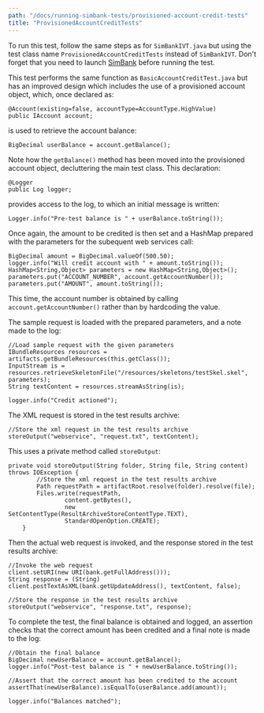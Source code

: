 ```yaml
---
path: "/docs/running-simbank-tests/provisioned-account-credit-tests"
title: "ProvisionedAccountCreditTests"
---
```

To run this test, follow the same steps as for `SimBankIVT.java` but using the test class name `ProvisionedAccountCreditTests` instead of `SimBankIVT`. Don't forget that you need to launch [SimBank](/docs/getting-started/simbank) before running the test.

This test performs the same function as `BasicAccountCreditTest.java` but has an improved design which includes the use of a provisioned account object, which, once declared as:
```
@Account(existing=false, accountType=AccountType.HighValue)
public IAccount account;
```
is used to retrieve the account balance:
```
BigDecimal userBalance = account.getBalance();
```
Note how the `getBalance()` method has been moved into the provisioned account object, decluttering the main test class.
This declaration:
```
@Logger
public Log logger;
```
provides access to the log, to which an initial message is written:
```
Logger.info("Pre-test balance is " + userBalance.toString());
```
Once again, the amount to be credited is then set and a HashMap prepared with the parameters for the subequent web services call:
```
BigDecimal amount = BigDecimal.valueOf(500.50);
logger.info("Will credit account with " + amount.toString());
HashMap<String,Object> parameters = new HashMap<String,Object>();
parameters.put("ACCOUNT_NUMBER", account.getAccountNumber());
parameters.put("AMOUNT", amount.toString());
```
This time, the account number is obtained by calling `account.getAccountNumber()` rather than by hardcoding the value. 

The sample request is loaded with the prepared parameters, and a note made to the log:
```
//Load sample request with the given parameters
IBundleResources resources = artifacts.getBundleResources(this.getClass());
InputStream is = resources.retrieveSkeletonFile("/resources/skeletons/testSkel.skel", parameters);
String textContent = resources.streamAsString(is);

logger.info("Credit actioned");
```
The XML request is stored in the test results archive:
```
//Store the xml request in the test results archive
storeOutput("webservice", "request.txt", textContent);
```
This uses a private method called `storeOutput`:
```
private void storeOutput(String folder, String file, String content) throws IOException {
    	//Store the xml request in the test results archive
        Path requestPath = artifactRoot.resolve(folder).resolve(file);
        Files.write(requestPath, 
        		content.getBytes(), 
        		new SetContentType(ResultArchiveStoreContentType.TEXT), 
        		StandardOpenOption.CREATE);
    }
```
Then the actual web request is invoked, and the response stored in the test results archive:
```
//Invoke the web request
client.setURI(new URI(bank.getFullAddress()));
String response = (String) client.postTextAsXML(bank.getUpdateAddress(), textContent, false);

//Store the response in the test results archive
storeOutput("webservice", "response.txt", response);
```
To complete the test, the final balance is obtained and logged, an assertion checks that the correct amount has been credited and a final note is made to the log:
```
//Obtain the final balance
BigDecimal newUserBalance = account.getBalance();
logger.info("Post-test balance is " + newUserBalance.toString());

//Assert that the correct amount has been credited to the account
assertThat(newUserBalance).isEqualTo(userBalance.add(amount));

logger.info("Balances matched");
```